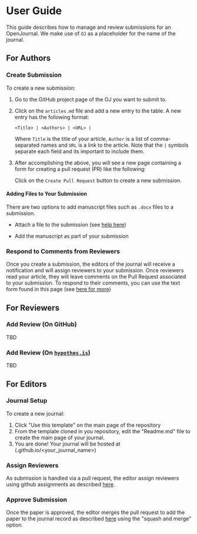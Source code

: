 # User Guide

This guide describes how to manage and review submissions for an 
OpenJournal. We make use of `OJ` as a placeholder for the name of the 
journal.

## For Authors

### Create Submission

To create a new submission:

 1. Go to the GitHub project page of the OJ you want to submit to.

 2. Click on the `articles.md` file and add a new entry to the table. 
    A new entry has the following format:

    ```
    <Title> | <Authors> | <URL> |
    ```

    Where `Title` is the title of your article, `Author` is a list of 
    comma-separated names and `URL` is a link to the article. Note 
    that the `|` symbols separate each field and its important to 
    include them.

 3. After accomplishing the above, you will see a new page containing 
    a form for creating a pull request (PR) like the following:


    Click on the `Create Pull Request` button to create a new 
    submission.

#### Adding Files to Your Submission

There are two options to add manuscript files such as `.docx` files to 
a submission.

  * Attach a file to the submission (see [help 
    here](https://help.github.com/en/articles/adding-a-file-to-a-repository))

  * Add the manuscript as part of your submission

### Respond to Comments from Reviewers

Once you create a submission, the editors of the journal will receive 
a notification and will assign reviewers to your submission. Once 
reviewers read your article, they will leave comments on the Pull 
Request associated to your submission. To respond to their comments, 
you can use the text form found in this page (see [here for 
more][gh-pr])

[gh-pr]: https://help.github.com/en/articles/about-pull-request-reviews

## For Reviewers

### Add Review (On GitHub)

TBD

### Add Review (On [`hypothes.is`](https://hypothes.is))

TBD


## For Editors

### Journal Setup

To create a new journal:

 1. Click "Use this template" on the main page of the repository
 2. From the template cloned in you repository, edit the "Readme.md" file to create the main page of your journal. 
 3. You are done! Your journal will be hosted at (<youraccount>.github.io/<your_journal_name>)

### Assign Reviewers

As submission is handled via a pull request, the editor assign reviewers using github assignments as described [here](https://help.github.com/en/articles/assigning-issues-and-pull-requests-to-other-github-users).


### Approve Submission

Once the paper is approved, the editor merges the pull request to add the paper to the journal record as described [here](https://help.github.com/en/articles/merging-a-pull-request) using the "squash and merge" option. 
